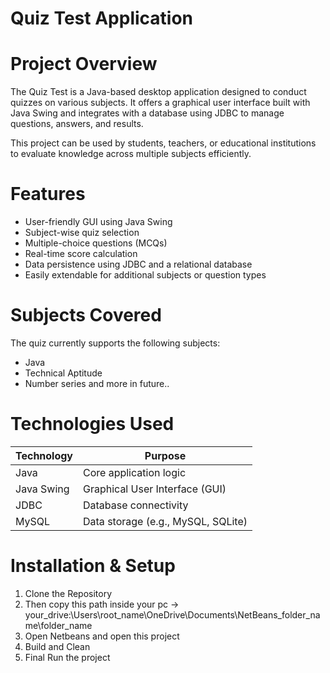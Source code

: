 # Quiz Test Application

# Project Overview

The Quiz Test is a Java-based desktop application designed to conduct quizzes on various subjects. It offers a graphical user interface built with Java Swing and integrates with a database using JDBC to manage questions, answers, and results.

This project can be used by students, teachers, or educational institutions to evaluate knowledge across multiple subjects efficiently.



# Features

- User-friendly GUI using Java Swing
- Subject-wise quiz selection
- Multiple-choice questions (MCQs)
- Real-time score calculation
- Data persistence using JDBC and a relational database
- Easily extendable for additional subjects or question types


# Subjects Covered

The quiz currently supports the following subjects:

- Java  
- Technical Aptitude
- Number series and more in future..



# Technologies Used

| Technology     | Purpose                           |
|----------------|-----------------------------------|
| Java           | Core application logic            |
| Java Swing     | Graphical User Interface (GUI)    |
| JDBC           | Database connectivity             |
| MySQL          | Data storage (e.g., MySQL, SQLite)|


# Installation & Setup

1. Clone the Repository
2. Then copy this path inside your pc
   -> your_drive:\Users\root_name\OneDrive\Documents\NetBeans_folder_name\folder_name
3. Open Netbeans and open this project
4. Build and Clean
5. Final Run the project 
